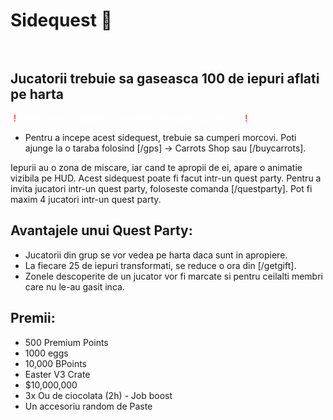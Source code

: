 # Sidequest 🐰 <br><br>

## Jucatorii trebuie sa gaseasca 100 de iepuri aflati pe harta

<p style="color: white;">
    (<span style="color: red;">!</span>)
    Side Quest-ul poate fi completat incepand cu nivel <b>1</b>.
    (<span style="color: red;">!</span>)
</p>

- Pentru a incepe acest sidequest, trebuie sa cumperi morcovi. Poti ajunge la o taraba folosind [/gps] -> Carrots Shop sau [/buycarrots].

Iepurii au o zona de miscare, iar cand te apropii de ei, apare o animatie vizibila pe HUD.
Acest sidequest poate fi facut intr-un quest party. Pentru a invita jucatori intr-un quest party, foloseste comanda [/questparty]. Pot fi maxim 4 jucatori intr-un quest party.

## Avantajele unui Quest Party:
- Jucatorii din grup se vor vedea pe harta daca sunt in apropiere.
- La fiecare 25 de iepuri transformati, se reduce o ora din [/getgift].
- Zonele descoperite de un jucator vor fi marcate si pentru ceilalti membri care nu le-au gasit inca.

## Premii:
- 500 Premium Points
- 1000 eggs
- 10,000 BPoints
- Easter V3 Crate
- $10,000,000
- 3x Ou de ciocolata (2h) - Job boost
- Un accesoriu random de Paste



